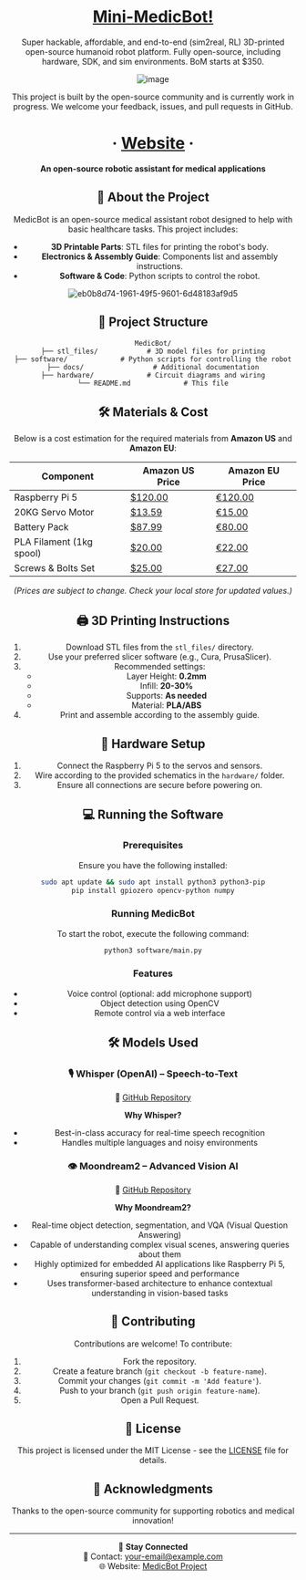 <div align="center" style="text-align: center;">
   
  # [Mini-MedicBot!](https://minimedicbot002.netlify.app/)

<p> Super hackable, affordable, and end-to-end (sim2real, RL) 3D-printed open-source humanoid robot platform. Fully open-source, including hardware, SDK, and sim environments. BoM starts at $350. </p>

![image](https://github.com/user-attachments/assets/7fab5267-df9c-4e16-ad23-c0da0a0384cc)


<p> This project is built by the open-source community and is currently work in progress. We welcome your feedback, issues, and pull requests in GitHub.  </p>


<h1>
   <span> · </span>
  <a href="https://minimedicbot002.netlify.app/">Website</a>
  <span> · </span>
</h1>


**An open-source robotic assistant for medical applications**



## 🚀 About the Project
MedicBot is an open-source medical assistant robot designed to help with basic healthcare tasks. This project includes:

- **3D Printable Parts**: STL files for printing the robot's body.
- **Electronics & Assembly Guide**: Components list and assembly instructions.
- **Software & Code**: Python scripts to control the robot.

![eb0b8d74-1961-49f5-9601-6d48183af9d5](https://github.com/user-attachments/assets/99015e0f-dce0-485c-9e24-71d833515dfd)

## 📁 Project Structure
```
MedicBot/
├── stl_files/            # 3D model files for printing
├── software/             # Python scripts for controlling the robot
├── docs/                 # Additional documentation
├── hardware/             # Circuit diagrams and wiring
└── README.md             # This file
```

## 🛠️ Materials & Cost
Below is a cost estimation for the required materials from **Amazon US** and **Amazon EU**:

| Component               | Amazon US Price | Amazon EU Price |
|-------------------------|-----------------|-----------------|
| Raspberry Pi 5          | [$120.00](https://www.raspberrypi.com/products/raspberry-pi-5/) | [€120.00](https://www.raspberrypi.com/products/raspberry-pi-5/) |
| 20KG Servo Motor        | [$13.59](https://www.amazon.com/dp/B0DQGZDJW7) | [€15.00](https://www.amazon.de/dp/B0DQGZDJW7) |
| Battery Pack            | [$87.99](https://www.amazon.com/dp/B0BMLT6T9B) | [€80.00](https://www.amazon.de/dp/B0BMLT6T9B) |
| PLA Filament (1kg spool)| [$20.00](https://www.amazon.com/dp/B07MZBYN6F) | [€22.00](https://www.amazon.de/dp/B07MZBYN6F) |
| Screws & Bolts Set      | [$25.00](https://www.amazon.com/dp/B07F742WJ7) | [€27.00](https://www.amazon.de/dp/B07F742WJ7) |

*(Prices are subject to change. Check your local store for updated values.)*

## 🖨️ 3D Printing Instructions
1. Download STL files from the `stl_files/` directory.
2. Use your preferred slicer software (e.g., Cura, PrusaSlicer).
3. Recommended settings:
   - Layer Height: **0.2mm**
   - Infill: **20-30%**
   - Supports: **As needed**
   - Material: **PLA/ABS**
4. Print and assemble according to the assembly guide.

## 🔌 Hardware Setup
1. Connect the Raspberry Pi 5 to the servos and sensors.
2. Wire according to the provided schematics in the `hardware/` folder.
3. Ensure all connections are secure before powering on.

## 💻 Running the Software
### Prerequisites
Ensure you have the following installed:
```sh
sudo apt update && sudo apt install python3 python3-pip
pip install gpiozero opencv-python numpy
```

### Running MedicBot
To start the robot, execute the following command:
```sh
python3 software/main.py
```

### Features
- Voice control (optional: add microphone support)
- Object detection using OpenCV
- Remote control via a web interface

## 🛠 Models Used

### 🎙️ Whisper (OpenAI) – Speech-to-Text

🔗 [GitHub Repository](https://github.com/openai/whisper)

**Why Whisper?**
- Best-in-class accuracy for real-time speech recognition
- Handles multiple languages and noisy environments

### 👁️ Moondream2 – Advanced Vision AI

🔗 [GitHub Repository](https://github.com/moondream2/moondream)

**Why Moondream2?**
- Real-time object detection, segmentation, and VQA (Visual Question Answering)
- Capable of understanding complex visual scenes, answering queries about them
- Highly optimized for embedded AI applications like Raspberry Pi 5, ensuring superior speed and performance
- Uses transformer-based architecture to enhance contextual understanding in vision-based tasks

## 🎨 Contributing
Contributions are welcome! To contribute:
1. Fork the repository.
2. Create a feature branch (`git checkout -b feature-name`).
3. Commit your changes (`git commit -m 'Add feature'`).
4. Push to your branch (`git push origin feature-name`).
5. Open a Pull Request.

## 📜 License
This project is licensed under the MIT License - see the [LICENSE](LICENSE) file for details.

## 🏥 Acknowledgments
Thanks to the open-source community for supporting robotics and medical innovation!

---
🔗 **Stay Connected**  
📧 Contact: your-email@example.com  
🌐 Website: [MedicBot Project](https://your-website.com)



